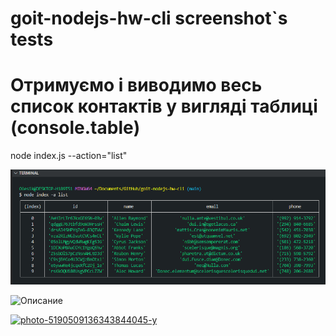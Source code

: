 # goit-nodejs-hw-cli screenshot`s tests

# Отримуємо і виводимо весь список контактів у вигляді таблиці (console.table)
node index.js --action="list"

![Screenshot action list](https://github.com/OlesiaAndreiko/goit-nodejs-hw-cli/blob/main/Screenshot_list.png)

![Описание](https://i.ibb.co/JxDJpck/photo-5190509136343844045-y.jpg)

<a href="https://ibb.co/M8F01gN"><img src="https://i.ibb.co/JxDJpck/photo-5190509136343844045-y.jpg" alt="photo-5190509136343844045-y" border="0"></a>
